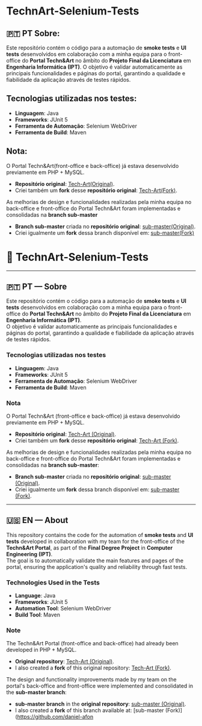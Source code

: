 # TechnArt-Selenium-Tests
## 🇵🇹 PT Sobre:
Este repositório contém o código para a automação de **smoke tests** e **UI tests** desenvolvidos em colaboração com a minha equipa para o front-office do **Portal Techn&Art** no âmbito do **Projeto Final da Licenciatura** em **Engenharia Informática (IPT)**.
O objetivo é validar automaticamente as principais funcionalidades e páginas do portal, garantindo a qualidade e fiabilidade da aplicação através de testes rápidos.

###
## Tecnologias utilizadas nos testes:
- **Linguagem**: Java 
- **Frameworks**: JUnit 5
- **Ferramenta de Automação**: Selenium WebDriver
- **Ferramenta de Build**: Maven

###
## Nota: 
O Portal Techn&Art(front-office e back-office) já estava desenvolvido previamente em PHP + MySQL.
- **Repositório original**: [Tech-Art(Original)](https://github.com/Projeto-Final-LEI-IPT/Tech-Art).
- Criei também um **fork** desse **repositório original**: [Tech-Art(Fork)](https://github.com/daniel-afonsoo/Tech-Art).

As melhorias de design e funcionalidades realizadas pela minha equipa no back-office e front-office do Portal Techn&Art foram implementadas e consolidadas na **branch sub-master**
- **Branch sub-master** criada no **repositório original**: [sub-master(Original)](https://github.com/Projeto-Final-LEI-IPT/Tech-Art/tree/sub-master).
- Criei igualmente um **fork** dessa branch disponível em: [sub-master(Fork)](https://github.com/daniel-afonsoo/Tech-Art/tree/sub-master)


# 🧪 TechnArt-Selenium-Tests

---

## 🇵🇹 PT — Sobre
Este repositório contém o código para a automação de **smoke tests** e **UI tests** desenvolvidos em colaboração com a minha equipa para o front-office do **Portal Techn&Art** no âmbito do **Projeto Final da Licenciatura** em **Engenharia Informática (IPT)**.  
O objetivo é validar automaticamente as principais funcionalidades e páginas do portal, garantindo a qualidade e fiabilidade da aplicação através de testes rápidos.

### Tecnologias utilizadas nos testes
- **Linguagem**: Java  
- **Frameworks**: JUnit 5  
- **Ferramenta de Automação**: Selenium WebDriver  
- **Ferramenta de Build**: Maven  

### Nota
O Portal Techn&Art (front-office e back-office) já estava desenvolvido previamente em PHP + MySQL.  
- **Repositório original**: [Tech-Art (Original)](https://github.com/Projeto-Final-LEI-IPT/Tech-Art).  
- Criei também um **fork** desse **repositório original**: [Tech-Art (Fork)](https://github.com/daniel-afonsoo/Tech-Art).

As melhorias de design e funcionalidades realizadas pela minha equipa no back-office e front-office do Portal Techn&Art foram implementadas e consolidadas na **branch sub-master**:  
- **Branch sub-master** criada no **repositório original**: [sub-master (Original)](https://github.com/Projeto-Final-LEI-IPT/Tech-Art/tree/sub-master).  
- Criei igualmente um **fork** dessa branch disponível em: [sub-master (Fork)](https://github.com/daniel-afonsoo/Tech-Art/tree/sub-master).  

---

## 🇺🇸 EN — About
This repository contains the code for the automation of **smoke tests** and **UI tests** developed in collaboration with my team for the front-office of the **Techn&Art Portal**, as part of the **Final Degree Project** in **Computer Engineering (IPT)**.  
The goal is to automatically validate the main features and pages of the portal, ensuring the application's quality and reliability through fast tests.

### Technologies Used in the Tests
- **Language**: Java  
- **Frameworks**: JUnit 5  
- **Automation Tool**: Selenium WebDriver  
- **Build Tool**: Maven  

### Note
The Techn&Art Portal (front-office and back-office) had already been developed in PHP + MySQL.  
- **Original repository**: [Tech-Art (Original)](https://github.com/Projeto-Final-LEI-IPT/Tech-Art).  
- I also created a **fork** of this original repository: [Tech-Art (Fork)](https://github.com/daniel-afonsoo/Tech-Art).

The design and functionality improvements made by my team on the portal's back-office and front-office were implemented and consolidated in the **sub-master branch**:  
- **sub-master branch** in the **original repository**: [sub-master (Original)](https://github.com/Projeto-Final-LEI-IPT/Tech-Art/tree/sub-master).  
- I also created a **fork** of this branch available at: [sub-master (Fork)](https://github.com/daniel-afon
